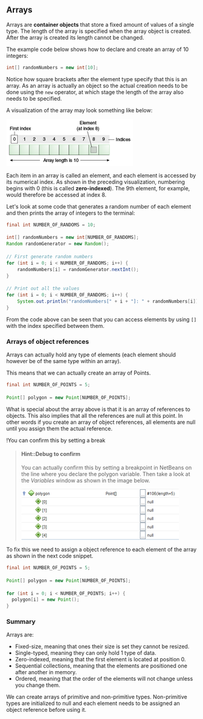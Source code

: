 ## Arrays

Arrays are **container objects** that store a fixed amount of values of a single type.
The length of the array is specified when the array object is created. After the array is
created its length cannot be changed.

The example code below shows how to declare and create an array of 10 integers:

```java
int[] randomNumbers = new int[10];
```

Notice how square brackets after the element type specify that this is an array.
As an array is actually an object so the actual creation needs to be done using the `new` operator, at which stage the length of the array also needs to be specified.

A visualization of the array may look something like below:

![An array of 10 integers](img/arrays_of_ten_integers.gif)

Each item in an array is called an element, and each element is accessed by its numerical index. As shown in the preceding visualization, numbering begins with 0 (this is called **zero-indexed**). The 9th element, for example, would therefore be accessed at index 8.

Let's look at some code that generates a random number of each element and then prints the array of integers to the terminal:

```java
final int NUMBER_OF_RANDOMS = 10;

int[] randomNumbers = new int[NUMBER_OF_RANDOMS];
Random randomGenerator = new Random();

// First generate random numbers
for (int i = 0; i < NUMBER_OF_RANDOMS; i++) {
    randomNumbers[i] = randomGenerator.nextInt();
}

// Print out all the values
for (int i = 0; i < NUMBER_OF_RANDOMS; i++) {
    System.out.println("randomNumbers[" + i + "]: " + randomNumbers[i]);
}
```

From the code above can be seen that you can access elements by using `[]` with the index specified between them.

### Arrays of object references

Arrays can actually hold any type of elements (each element should however be of the same type within an array).

This means that we can actually create an array of Points.

```java
final int NUMBER_OF_POINTS = 5;

Point[] polygon = new Point[NUMBER_OF_POINTS];
```

What is special about the array above is that it is an array of references to objects. This also implies that all the references are null at this point. In other words if you create an array of object references, all elements are null until you assign them the actual reference.

!You can confirm this by setting a break

> #### Hint::Debug to confirm
>
>  You can actually confirm this by setting a breakpoint in NetBeans on the line where you declare the polygon variable. Then take a look at the _Variables_ window as shown in the image below.
>
> ![Confirming that the array contains nulls](img/confirm_netbeans_array_nulls.png)

To fix this we need to assign a object reference to each element of the array as shown in the next code snippet.

```java
final int NUMBER_OF_POINTS = 5;

Point[] polygon = new Point[NUMBER_OF_POINTS];

for (int i = 0; i < NUMBER_OF_POINTS; i++) {
  polygon[i] = new Point();
}
```






### Summary

Arrays are:

* Fixed-size, meaning that ones their size is set they cannot be resized.
* Single-typed, meaning they can only hold 1 type of data.
* Zero-indexed, meaning that the first element is located at position 0.
* Sequential collections, meaning that the elements are positioned one after another in memory.
* Ordered, meaning that the order of the elements will not change unless you change them.

We can create arrays of primitive and non-primitive types. Non-primitive types are initialized to null and each element needs to be assigned an object reference before using it.
